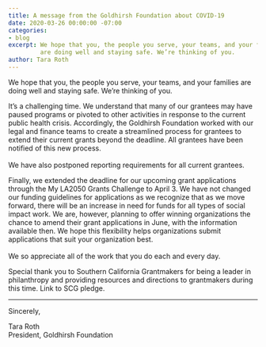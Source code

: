 ```yaml
---
title: A message from the Goldhirsh Foundation about COVID-19
date: 2020-03-26 00:00:00 -07:00
categories:
- blog
excerpt: We hope that you, the people you serve, your teams, and your families
         are doing well and staying safe. We’re thinking of you.
author: Tara Roth
---
```


We hope that you, the people you serve, your teams, and your families are doing well and staying safe. We’re thinking of you.

It’s a challenging time. We understand that many of our grantees may have paused programs or pivoted to other activities in response to the current public health crisis. Accordingly, the Goldhirsh Foundation worked with our legal and finance teams to create a streamlined process for grantees to extend their current grants beyond the deadline. All grantees have been notified of this new process.<br /><br />We have also postponed reporting requirements for all current grantees. 

Finally, we extended the deadline for our upcoming grant applications through the My LA2050 Grants Challenge to April 3. We have not changed our funding guidelines for applications as we recognize that as we move forward, there will be an increase in need for funds for all types of social impact work. We are, however, planning to offer winning organizations the chance to amend their grant applications in June, with the information available then. We hope this flexibility helps organizations submit applications that suit your organization best.<br /><br />We so appreciate all of the work that you do each and every day. 

Special thank you to Southern California Grantmakers for being a leader in philanthropy and providing resources and directions to grantmakers during this time. Link to SCG pledge.

* * *

Sincerely,

Tara Roth  
President,
Goldhirsh Foundation
